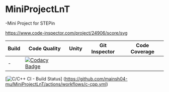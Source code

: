 # MiniProjectLnT
-Mini Project for STEPin

https://www.code-inspector.com/project/24906/score/svg



| Build                | Code Quality | Unity | Git Inspector | Code Coverage |
| -------------------- | ------------ | ------| ------------- | ------------- |
|-|[![Codacy Badge](https://api.codacy.com/project/badge/Grade/9a09ea0296474c01b3ad9a8cb54d4379)](https://app.codacy.com/gh/manish04-mu/MiniProjectLnT?utm_source=github.com&utm_medium=referral&utm_content=manish04-mu/MiniProjectLnT&utm_campaign=Badge_Grade_Settings)|

[![C/C++ CI - Build Status](https://github.com/mainsh04-mu/MiniProjectLnT/actions/workflows/c-cpp.yml/badge.svg)] (https://github.com/mainsh04-mu/MiniProjectLnT/actions/workflows/c-cpp.yml)
